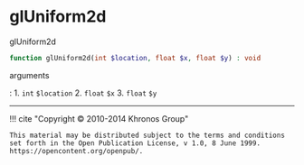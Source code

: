 # glUniform2d
glUniform2d

```php
function glUniform2d(int $location, float $x, float $y) : void
```

arguments

:    1. `int` `$location` 
    2. `float` `$x` 
    3. `float` `$y` 

---
     

!!! cite "Copyright © 2010-2014 Khronos Group"

    This material may be distributed subject to the terms and conditions set forth in the Open Publication License, v 1.0, 8 June 1999. https://opencontent.org/openpub/.